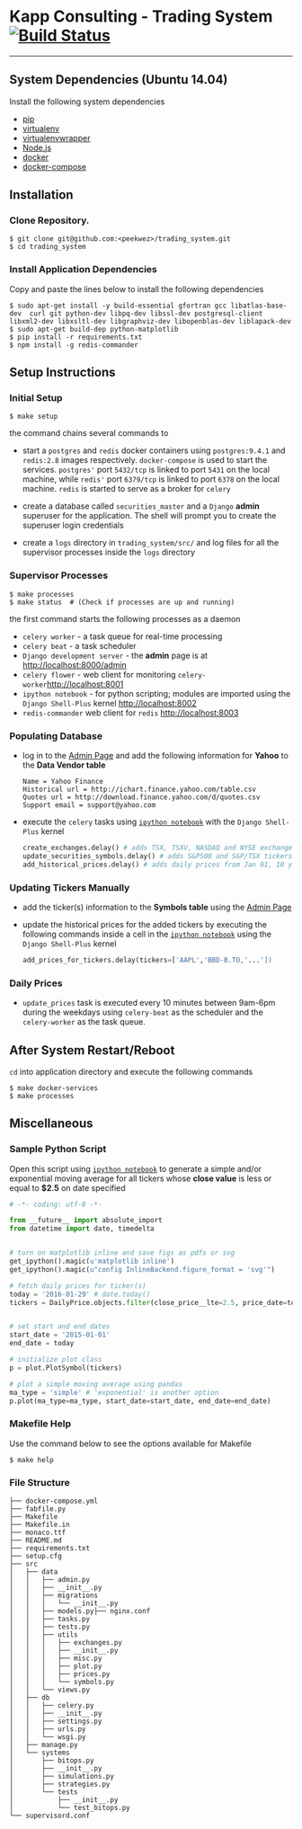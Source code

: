# Kapp Consulting - Trading System [![Build Status](https://travis-ci.com/peekwez/trading_system.svg?token=BnDQr5dc9iRq4pSqsjvc&branch=master)](https://travis-ci.com/peekwez/trading_system)
---
## **System Dependencies (Ubuntu 14.04)**
Install the following system dependencies

* [pip](https://pip.pypa.io/en/stable/installing/)
* [virtualenv](https://virtualenv.readthedocs.org/en/latest/installation.html)
* [virtualenvwrapper](http://virtualenvwrapper.readthedocs.org/en/latest/install.html)
* [Node.js](https://nodejs.org/en/)
* [docker](https://docs.docker.com/engine/installation/)
* [docker-compose](https://docs.docker.com/compose/install/)

## **Installation**

### Clone Repository.
```
$ git clone git@github.com:<peekwez>/trading_system.git
$ cd trading_system
```

### Install Application Dependencies
Copy and paste the lines below to install the following dependencies
```
$ sudo apt-get install -y build-essential gfortran gcc libatlas-base-dev  curl git python-dev libpq-dev libssl-dev postgresql-client libxml2-dev libxsltl-dev libgraphviz-dev libopenblas-dev liblapack-dev
$ sudo apt-get build-dep python-matplotlib
$ pip install -r requirements.txt
$ npm install -g redis-commander
```

## **Setup Instructions**

### Initial Setup
```
$ make setup
```

the command chains several commands to

* start a `postgres` and `redis` docker containers using `postgres:9.4.1` and `redis:2.8` images respectively. `docker-compose` is used to start the services. `postgres'` port `5432/tcp` is linked to port `5431` on the local machine, while `redis'` port `6379/tcp` is linked to port `6378` on the local machine. `redis` is started to serve as a broker for `celery`

* create a database called `securities_master` and a `Django` **admin** superuser for the application. The shell will prompt you to create the superuser login credentials

* create a `logs` directory in `trading_system/src/` and log files for all the supervisor processes inside the `logs` directory

### Supervisor Processes
```
$ make processes
$ make status  # (Check if processes are up and running)
```
the first command starts the following processes as a daemon

* `celery worker` - a task queue for real-time processing
* `celery beat` -  a task scheduler
* `Django development server`  - the **admin** page is at [http://localhost:8000/admin](http://localhost:8000/admin)
* `celery flower` - web client for monitoring `celery-worker`[http://localhost:8001](http://localhost:8001)
* `ipython notebook` - for python scripting; modules are imported using the `Django Shell-Plus` kernel [http://localhost:8002](http://localhost:8002)
* `redis-commander` web client for `redis` [http://localhost:8003](http://localhost:8003)


### Populating Database
* log in to the [Admin Page](http://localhost:8000/admin) and add the following information for **Yahoo** to the **Data Vendor table**
  ```
  Name = Yahoo Finance
  Historical url = http://ichart.finance.yahoo.com/table.csv
  Quotes url = http://download.finance.yahoo.com/d/quotes.csv
  Support email = support@yahoo.com
  ```

* execute the `celery` tasks using [`ipython notebook`](http://localhost:8002) with the `Django Shell-Plus` kernel
  ```python
  create_exchanges.delay() # adds TSX, TSXV, NASDAQ and NYSE exchanges to database
  update_securities_symbols.delay() # adds S&P500 and S&P/TSX tickers to database
  add_historical_prices.delay() # adds daily prices from Jan 01, 10 years ago to today
  ```

### Updating Tickers Manually
* add the ticker(s) information to the **Symbols table** using the [Admin Page](http://localhost:8000/admin)

* update the historical prices for the added tickers by executing the following commands inside a cell in the [`ipython notebook`](http://localhost:8002) using the `Django Shell-Plus` kernel
  ```python
  add_prices_for_tickers.delay(tickers=['AAPL','BBD-B.TO,'...'])
  ```

### Daily Prices
* `update_prices` task is executed every 10 minutes between 9am-6pm during the weekdays using `celery-beat` as the scheduler and the `celery-worker` as the task queue.

## **After System Restart/Reboot**
`cd` into application directory and execute the following commands
```
$ make docker-services
$ make processes
```

## **Miscellaneous**
### Sample Python Script
Open this script using [`ipython notebook`](http://localhost:8002) to generate a simple and/or exponential moving average for all tickers whose __close value__ is less or equal to __$2.5__ on date specified

```python
# -*- coding: utf-8 -*-

from __future__ import absolute_import
from datetime import date, timedelta


# turn on matplotlib inline and save figs as pdfs or svg
get_ipython().magic(u'matplotlib inline')
get_ipython().magic(u"config InlineBackend.figure_format = 'svg'")

# fetch daily prices for ticker(s)
today = '2016-01-29' # date.today()
tickers = DailyPrice.objects.filter(close_price__lte=2.5, price_date=today).values_list('symbol__ticker', flat=True)


# set start and end dates
start_date = '2015-01-01'
end_date = today

# initialize plot class
p = plot.PlotSymbol(tickers)

# plot a simple moving average using pandas
ma_type = 'simple' # 'exponential' is another option
p.plot(ma_type=ma_type, start_date=start_date, end_date=end_date)
```

### Makefile Help
Use the command below to see the options available for Makefile
```
$ make help
```

### File Structure
```
├── docker-compose.yml
├── fabfile.py
├── Makefile
├── Makefile.in
├── monaco.ttf
├── README.md
├── requirements.txt
├── setup.cfg
├── src
│   ├── data
│   │   ├── admin.py
│   │   ├── __init__.py
│   │   ├── migrations
│   │   │   └── __init__.py
│   │   ├── models.py├── nginx.conf
│   │   ├── tasks.py
│   │   ├── tests.py
│   │   ├── utils
│   │   │   ├── exchanges.py
│   │   │   ├── __init__.py
│   │   │   ├── misc.py
│   │   │   ├── plot.py
│   │   │   ├── prices.py
│   │   │   └── symbols.py
│   │   └── views.py
│   ├── db
│   │   ├── celery.py
│   │   ├── __init__.py
│   │   ├── settings.py
│   │   ├── urls.py
│   │   └── wsgi.py
│   ├── manage.py
│   └── systems
│       ├── bitops.py
│       ├── __init__.py
│       ├── simulations.py
│       ├── strategies.py
│       └── tests
│           ├── __init__.py
│           └── test_bitops.py
└── supervisord.conf
```

